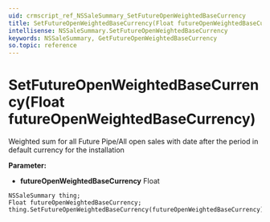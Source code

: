 ```yaml
---
uid: crmscript_ref_NSSaleSummary_SetFutureOpenWeightedBaseCurrency
title: SetFutureOpenWeightedBaseCurrency(Float futureOpenWeightedBaseCurrency)
intellisense: NSSaleSummary.SetFutureOpenWeightedBaseCurrency
keywords: NSSaleSummary, GetFutureOpenWeightedBaseCurrency
so.topic: reference
---
```


# SetFutureOpenWeightedBaseCurrency(Float futureOpenWeightedBaseCurrency)

Weighted sum for all Future Pipe/All open sales with date after the period in default currency for the installation

**Parameter:** 
 - **futureOpenWeightedBaseCurrency** Float

```crmscript
NSSaleSummary thing;
Float futureOpenWeightedBaseCurrency;
thing.SetFutureOpenWeightedBaseCurrency(futureOpenWeightedBaseCurrency);
```

